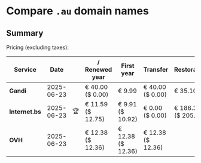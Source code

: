 # Compare `.au` domain names

## Summary

Pricing (excluding taxes):

| Service | Date |  | / Renewed year | First year | Transfer | Restoration |
|--|--|--|--|--|--|--|
| **Gandi** | 2025-06-23 |  | € 40.00<br>($ 0.00) | € 9.99 | € 40.00<br>($ 0.00) | € 35.10 |
| **Internet.bs** | 2025-06-23 | 🏆 | € 11.59<br>($ 12.75) | € 9.91<br>($ 10.92) | € 0.00<br>($ 0.00) | € 186.35<br>($ 205.29) |
| **OVH** | 2025-06-23 |  | € 12.38<br>($ 12.36) | € 12.38<br>($ 12.36) | € 12.38<br>($ 12.36) |  |
